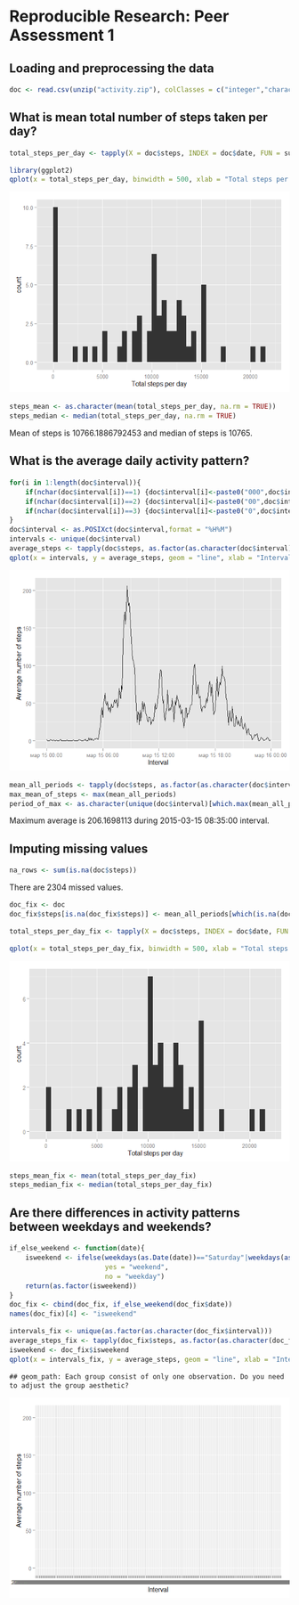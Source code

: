 # Reproducible Research: Peer Assessment 1


## Loading and preprocessing the data

```r
doc <- read.csv(unzip("activity.zip"), colClasses = c("integer","character","character"))
```
## What is mean total number of steps taken per day?

```r
total_steps_per_day <- tapply(X = doc$steps, INDEX = doc$date, FUN = sum) 
```


```r
library(ggplot2)
qplot(x = total_steps_per_day, binwidth = 500, xlab = "Total steps per day")
```

![](PA1_template_files/figure-html/histogram-1.png) 


```r
steps_mean <- as.character(mean(total_steps_per_day, na.rm = TRUE))
steps_median <- median(total_steps_per_day, na.rm = TRUE)
```

Mean of steps is 10766.1886792453 and median of steps is 10765.

## What is the average daily activity pattern?

```r
for(i in 1:length(doc$interval)){
    if(nchar(doc$interval[i])==1) {doc$interval[i]<-paste0("000",doc$interval[i])}
    if(nchar(doc$interval[i])==2) {doc$interval[i]<-paste0("00",doc$interval[i])}
    if(nchar(doc$interval[i])==3) {doc$interval[i]<-paste0("0",doc$interval[i])}
}
doc$interval <- as.POSIXct(doc$interval,format = "%H%M")
intervals <- unique(doc$interval)
average_steps <- tapply(doc$steps, as.factor(as.character(doc$interval)), mean, na.rm=TRUE)
qplot(x = intervals, y = average_steps, geom = "line", xlab = "Interval", ylab = "Average number of steps") 
```

![](PA1_template_files/figure-html/series_plot-1.png) 


```r
mean_all_periods <- tapply(doc$steps, as.factor(as.character(doc$interval)), mean, na.rm=TRUE)
max_mean_of_steps <- max(mean_all_periods)
period_of_max <- as.character(unique(doc$interval)[which.max(mean_all_periods)])
```

Maximum average is 206.1698113 during 2015-03-15 08:35:00 interval.

## Imputing missing values

```r
na_rows <- sum(is.na(doc$steps))
```

There are 2304 missed values.


```r
doc_fix <- doc
doc_fix$steps[is.na(doc_fix$steps)] <- mean_all_periods[which(is.na(doc_fix$steps))]
```


```r
total_steps_per_day_fix <- tapply(X = doc$steps, INDEX = doc$date, FUN = sum) 
```


```r
qplot(x = total_steps_per_day_fix, binwidth = 500, xlab = "Total steps per day")
```

![](PA1_template_files/figure-html/histogram_fix-1.png) 


```r
steps_mean_fix <- mean(total_steps_per_day_fix)
steps_median_fix <- median(total_steps_per_day_fix)
```
## Are there differences in activity patterns between weekdays and weekends?

```r
if_else_weekend <- function(date){
    isweekend <- ifelse(weekdays(as.Date(date))=="Saturday"|weekdays(as.Date(date))=="Sunday",
                        yes = "weekend", 
                        no = "weekday")
    return(as.factor(isweekend))
}
doc_fix <- cbind(doc_fix, if_else_weekend(doc_fix$date))
names(doc_fix)[4] <- "isweekend"
```


```r
intervals_fix <- unique(as.factor(as.character(doc_fix$interval))) 
average_steps_fix <- tapply(doc_fix$steps, as.factor(as.character(doc_fix$interval)), mean)
isweekend <- doc_fix$isweekend
qplot(x = intervals_fix, y = average_steps, geom = "line", xlab = "Interval", ylab = "Average number of steps") 
```

```
## geom_path: Each group consist of only one observation. Do you need to adjust the group aesthetic?
```

![](PA1_template_files/figure-html/plot_week_patern-1.png) 
